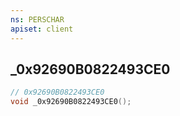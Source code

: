 ```yaml
---
ns: PERSCHAR
apiset: client
---
```

## _0x92690B0822493CE0

```c
// 0x92690B0822493CE0
void _0x92690B0822493CE0();
```





